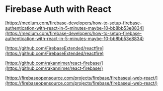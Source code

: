 # Firebase Auth with React

[https://medium.com/firebase-developers/how-to-setup-firebase-authentication-with-react-in-5-minutes-maybe-10-bb8bb53e8834](https://medium.com/firebase-developers/how-to-setup-firebase-authentication-with-react-in-5-minutes-maybe-10-bb8bb53e8834)

[https://github.com/FirebaseExtended/reactfire](https://github.com/FirebaseExtended/reactfire)

[https://github.com/rakannimer/react-firebase/](https://github.com/rakannimer/react-firebase/)

[https://firebaseopensource.com/projects/firebase/firebaseui-web-react/](https://firebaseopensource.com/projects/firebase/firebaseui-web-react/)

